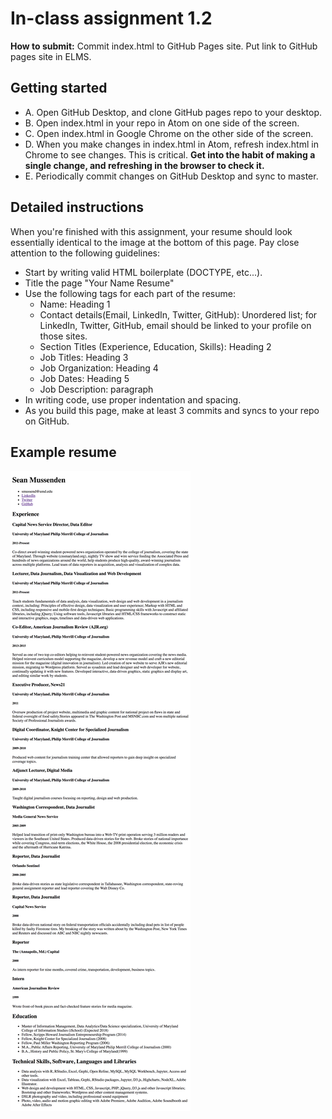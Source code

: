 # In-class assignment 1.2

**How to submit:** Commit index.html to GitHub Pages site. Put link to GitHub pages site in ELMS.

## Getting started

* A. Open GitHub Desktop, and clone GitHub pages repo to your desktop.
* B. Open index.html in your repo in Atom on one side of the screen.
* C. Open index.html in Google Chrome on the other side of the screen.
* D. When you make changes in index.html in Atom, refresh index.html in Chrome to see changes. This is critical.  **Get into the habit of making a single change, and refreshing in the browser to check it.**
* E. Periodically commit changes on GitHub Desktop and sync to master.  

## Detailed instructions

When you're finished with this assignment, your resume should look essentially identical to the image at the bottom of this page.  Pay close attention to the following guidelines:  

* Start by writing valid HTML boilerplate (DOCTYPE, etc...).
* Title the page "Your Name Resume"
* Use the following tags for each part of the resume:
  * Name: Heading 1
  * Contact details(Email, LinkedIn, Twitter, GitHub): Unordered list; for LinkedIn, Twitter, GitHub, email should be linked to your profile on those sites.
  * Section Titles (Experience, Education, Skills): Heading 2
  * Job Titles: Heading 3
  * Job Organization: Heading 4
  * Job Dates: Heading 5
  * Job Description: paragraph
* In writing code, use proper indentation and spacing.
* As you build this page, make at least 3 commits and syncs to your repo on GitHub.

## Example resume

![image of sm resume](../../../img/sm-resume-for-in-class-1.2.png)
